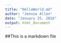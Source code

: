 ```yaml
---
title: "HelloWorld.md"
author: "Jennie Allen"
date: "January 25, 2016"
output: html_document
---
```

##This is a markdown file

